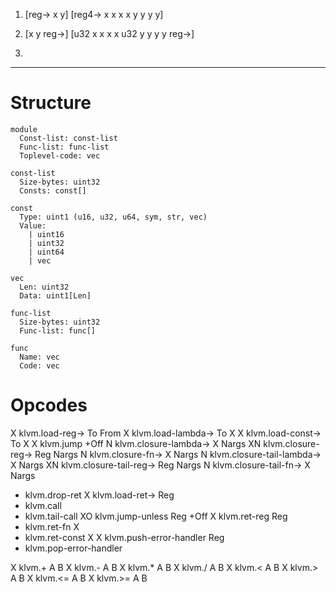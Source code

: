 1. [reg-> x y]
   [reg4-> x x x x y y y y]

2. [x y reg->]
   [u32 x x x x u32 y y y y reg->]

3. 

-------------------------------------------------
# Structure

    module
      Const-list: const-list
      Func-list: func-list
      Toplevel-code: vec

    const-list
      Size-bytes: uint32
      Consts: const[]

    const
      Type: uint1 (u16, u32, u64, sym, str, vec)
      Value:
        | uint16
        | uint32
        | uint64
        | vec

    vec
      Len: uint32
      Data: uint1[Len]

    func-list
      Size-bytes: uint32
      Func-list: func[]

    func 
      Name: vec
      Code: vec

# Opcodes

X  klvm.load-reg-> To From
X  klvm.load-lambda-> To X
X  klvm.load-const-> To X
X  klvm.jump +Off
N  klvm.closure-lambda-> X Nargs
XN klvm.closure-reg-> Reg Nargs
N  klvm.closure-fn-> X Nargs
N  klvm.closure-tail-lambda-> X Nargs
XN klvm.closure-tail-reg-> Reg Nargs
N  klvm.closure-tail-fn-> X Nargs
-  klvm.drop-ret
X  klvm.load-ret-> Reg
-  klvm.call
-  klvm.tail-call
XO klvm.jump-unless Reg +Off
X  klvm.ret-reg Reg
-  klvm.ret-fn X
-  klvm.ret-const X
X  klvm.push-error-handler Reg
-  klvm.pop-error-handler

X  klvm.+ A B
X  klvm.- A B
X  klvm.* A B
X  klvm./ A B
X  klvm.< A B
X  klvm.> A B
X  klvm.<= A B
X  klvm.>= A B


